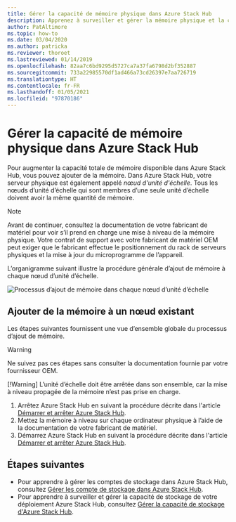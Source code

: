 ```yaml
---
title: Gérer la capacité de mémoire physique dans Azure Stack Hub
description: Apprenez à surveiller et gérer la mémoire physique et la capacité dans Azure Stack Hub.
author: PatAltimore
ms.topic: how-to
ms.date: 03/04/2020
ms.author: patricka
ms.reviewer: thoroet
ms.lastreviewed: 01/14/2019
ms.openlocfilehash: 82aa7c6bd9295d5727ca7a37fa6798d2bf352887
ms.sourcegitcommit: 733a22985570df1ad466a73cd26397e7aa726719
ms.translationtype: HT
ms.contentlocale: fr-FR
ms.lasthandoff: 01/05/2021
ms.locfileid: "97870186"
---
```

# <a name="manage-physical-memory-capacity-in-azure-stack-hub"></a>Gérer la capacité de mémoire physique dans Azure Stack Hub

Pour augmenter la capacité totale de mémoire disponible dans Azure Stack Hub, vous pouvez ajouter de la mémoire. Dans Azure Stack Hub, votre serveur physique est également appelé *nœud d'unité d'échelle*. Tous les nœuds d’unité d’échelle qui sont membres d’une seule unité d’échelle doivent avoir la même quantité de mémoire.

> [!note]  
> Avant de continuer, consultez la documentation de votre fabricant de matériel pour voir s’il prend en charge une mise à niveau de la mémoire physique. Votre contrat de support avec votre fabricant de matériel OEM peut exiger que le fabricant effectue le positionnement du rack de serveurs physiques et la mise à jour du microprogramme de l’appareil.

L’organigramme suivant illustre la procédure générale d’ajout de mémoire à chaque nœud d’unité d’échelle.

![Processus d’ajout de mémoire dans chaque nœud d’unité d’échelle](media/azure-stack-manage-storage-physical-capacity/process-to-add-memory-to-scale-unit.png)

## <a name="add-memory-to-an-existing-node"></a>Ajouter de la mémoire à un nœud existant
Les étapes suivantes fournissent une vue d’ensemble globale du processus d’ajout de mémoire.

> [!Warning]
> Ne suivez pas ces étapes sans consulter la documentation fournie par votre fournisseur OEM.
> 
> [!Warning]
> L’unité d’échelle doit être arrêtée dans son ensemble, car la mise à niveau propagée de la mémoire n’est pas prise en charge.

1. Arrêtez Azure Stack Hub en suivant la procédure décrite dans l'article [Démarrer et arrêter Azure Stack Hub](azure-stack-start-and-stop.md).
2. Mettez la mémoire à niveau sur chaque ordinateur physique à l’aide de la documentation de votre fabricant de matériel.
3. Démarrez Azure Stack Hub en suivant la procédure décrite dans l'article [Démarrer et arrêter Azure Stack Hub](azure-stack-start-and-stop.md).

## <a name="next-steps"></a>Étapes suivantes

 - Pour apprendre à gérer les comptes de stockage dans Azure Stack Hub, consultez [Gérer les compte de stockage dans Azure Stack Hub](azure-stack-manage-storage-accounts.md).
 - Pour apprendre à surveiller et gérer la capacité de stockage de votre déploiement Azure Stack Hub, consultez [Gérer la capacité de stockage d'Azure Stack Hub](azure-stack-manage-storage-shares.md).
